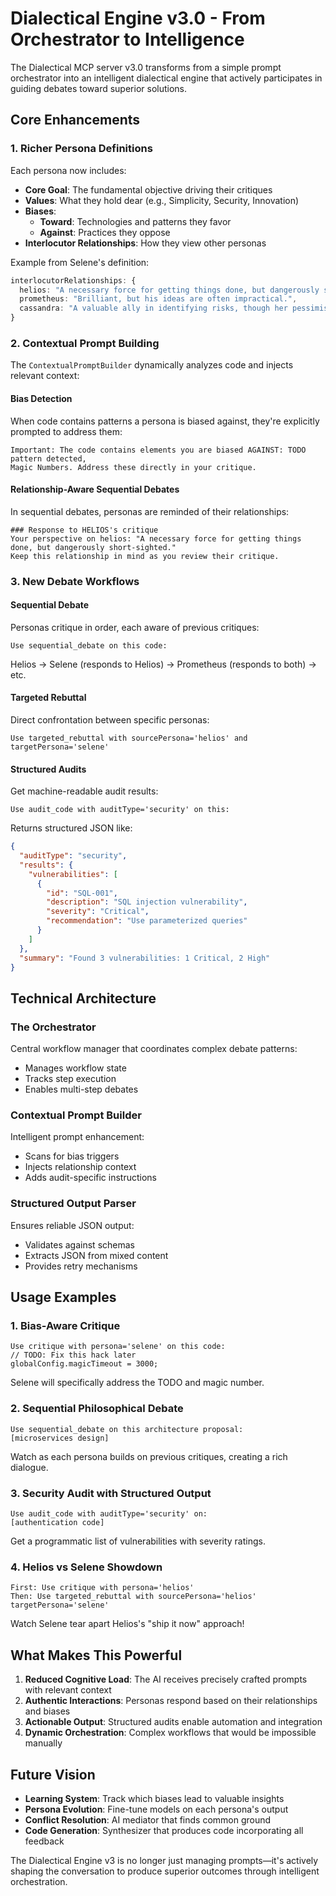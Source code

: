 # Dialectical Engine v3.0 - From Orchestrator to Intelligence

The Dialectical MCP server v3.0 transforms from a simple prompt orchestrator into an intelligent dialectical engine that actively participates in guiding debates toward superior solutions.

## Core Enhancements

### 1. Richer Persona Definitions

Each persona now includes:

- **Core Goal**: The fundamental objective driving their critiques
- **Values**: What they hold dear (e.g., Simplicity, Security, Innovation)
- **Biases**: 
  - **Toward**: Technologies and patterns they favor
  - **Against**: Practices they oppose
- **Interlocutor Relationships**: How they view other personas

Example from Selene's definition:
```typescript
interlocutorRelationships: {
  helios: "A necessary force for getting things done, but dangerously short-sighted.",
  prometheus: "Brilliant, but his ideas are often impractical.",
  cassandra: "A valuable ally in identifying risks, though her pessimism can stifle progress."
}
```

### 2. Contextual Prompt Building

The `ContextualPromptBuilder` dynamically analyzes code and injects relevant context:

#### Bias Detection
When code contains patterns a persona is biased against, they're explicitly prompted to address them:

```
Important: The code contains elements you are biased AGAINST: TODO pattern detected, 
Magic Numbers. Address these directly in your critique.
```

#### Relationship-Aware Sequential Debates
In sequential debates, personas are reminded of their relationships:

```
### Response to HELIOS's critique
Your perspective on helios: "A necessary force for getting things done, but dangerously short-sighted."
Keep this relationship in mind as you review their critique.
```

### 3. New Debate Workflows

#### Sequential Debate
Personas critique in order, each aware of previous critiques:

```
Use sequential_debate on this code:
```

Helios → Selene (responds to Helios) → Prometheus (responds to both) → etc.

#### Targeted Rebuttal
Direct confrontation between specific personas:

```
Use targeted_rebuttal with sourcePersona='helios' and targetPersona='selene'
```

#### Structured Audits
Get machine-readable audit results:

```
Use audit_code with auditType='security' on this:
```

Returns structured JSON like:
```json
{
  "auditType": "security",
  "results": {
    "vulnerabilities": [
      {
        "id": "SQL-001",
        "description": "SQL injection vulnerability",
        "severity": "Critical",
        "recommendation": "Use parameterized queries"
      }
    ]
  },
  "summary": "Found 3 vulnerabilities: 1 Critical, 2 High"
}
```

## Technical Architecture

### The Orchestrator
Central workflow manager that coordinates complex debate patterns:
- Manages workflow state
- Tracks step execution
- Enables multi-step debates

### Contextual Prompt Builder
Intelligent prompt enhancement:
- Scans for bias triggers
- Injects relationship context
- Adds audit-specific instructions

### Structured Output Parser
Ensures reliable JSON output:
- Validates against schemas
- Extracts JSON from mixed content
- Provides retry mechanisms

## Usage Examples

### 1. Bias-Aware Critique
```
Use critique with persona='selene' on this code:
// TODO: Fix this hack later
globalConfig.magicTimeout = 3000;
```

Selene will specifically address the TODO and magic number.

### 2. Sequential Philosophical Debate
```
Use sequential_debate on this architecture proposal:
[microservices design]
```

Watch as each persona builds on previous critiques, creating a rich dialogue.

### 3. Security Audit with Structured Output
```
Use audit_code with auditType='security' on:
[authentication code]
```

Get a programmatic list of vulnerabilities with severity ratings.

### 4. Helios vs Selene Showdown
```
First: Use critique with persona='helios'
Then: Use targeted_rebuttal with sourcePersona='helios' targetPersona='selene'
```

Watch Selene tear apart Helios's "ship it now" approach!

## What Makes This Powerful

1. **Reduced Cognitive Load**: The AI receives precisely crafted prompts with relevant context
2. **Authentic Interactions**: Personas respond based on their relationships and biases
3. **Actionable Output**: Structured audits enable automation and integration
4. **Dynamic Orchestration**: Complex workflows that would be impossible manually

## Future Vision

- **Learning System**: Track which biases lead to valuable insights
- **Persona Evolution**: Fine-tune models on each persona's output
- **Conflict Resolution**: AI mediator that finds common ground
- **Code Generation**: Synthesizer that produces code incorporating all feedback

The Dialectical Engine v3 is no longer just managing prompts—it's actively shaping the conversation to produce superior outcomes through intelligent orchestration.